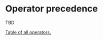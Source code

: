 # Operator precedence

TBD

[Table of all
operators.](https://en.cppreference.com/w/c/language/operator_precedence)
